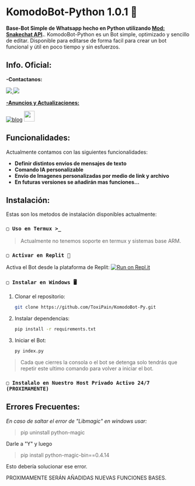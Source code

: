 # KomodoBot-Python 1.0.1 🌅
**Base-Bot Simple de Whatsapp hecho en Python utilizando <a href="https://github.com/ToxiPain/snakechat">Mod: Snakechat API</a>.**. 
KomodoBot-Python es un Bot simple, optimizado y sencillo de editar. Disponible para editarse de forma facil para crear un bot funcional y útil en poco tiempo y sin esfuerzos.

## Info. Oficial:
**-Contactanos:**

<a href="http://wa.me/50557418454" target="blank"><img src="https://img.shields.io/badge/ToxiPain-25D366?style=for-the-badge&logo=whatsapp&logoColor=white" />
<a href="http://wa.me/50585424403" target="blank"><img src="https://img.shields.io/badge/Démogo-25D366?style=for-the-badge&logo=whatsapp&logoColor=white" />

**-Anuncios y Actualizaciones:**

[![blog](https://img.shields.io/badge/Canal-actulizaciones-25D366?style=for-the-badge&logo=whatsapp&logoColor=white 
)](https://whatsapp.com/channel/0029VaeaBGb2UPB80GbJ420a)  <a href="https://whatsapp.com/channel/0029VaeaBGb2UPB80GbJ420a"> <img src="https://upload.wikimedia.org/wikipedia/commons/thumb/1/19/WhatsApp_logo-color-vertical.svg/1200px-WhatsApp_logo-color-vertical.svg.png" height="29px">
</a>

## Funcionalidades:
Actualmente contamos con las siguientes funcionalidades:

* **Definir distintos envios de mensajes de texto**
* **Comando IA personalizable**
* **Envio de Imagenes personalizadas por medio de link y archivo**
* **En futuras versiones se añadirán mas funciones...**

## Instalación:
Estas son los metodos de instalación disponibles actualmente:

### `▢ Uso en Termux >_`
> Actualmente no tenemos soporte en termux y sistemas base ARM.

### `▢ Activar en Replit 🔶`
Activa el Bot desde la plataforma de Replit: 
[![Run on Repl.it](https://repl.it/badge/github/ToxiPain/KomodoBot-Py)](https://repl.it/github/ToxiPain/KomodoBot-Py)

### `▢ Instalar en Windows 🖥️`
1. Clonar el repositorio:
   ```bash
   git clone https://github.com/ToxiPain/KomodoBot-Py.git
   ```
2. Instalar dependencias:
   ```bash
   pip install -r requirements.txt
   ```
3. Iniciar el Bot:
   ```bash
   py index.py
   ```
> Cada que cierres la consola o el bot se detenga solo tendrás que repetir este ultimo comando para volver a iniciar el bot.

### `▢ Instalalo en Nuestro Host Privado Activo 24/7 (PROXIMAMENTE)`

## Errores Frecuentes:
*En caso de saltar el error de "Libmagic" en windows usar:*
> pip uninstall python-magic

Darle a "Y" y luego

> pip install python-magic-bin==0.4.14

Esto debería solucionar ese error.

PROXIMAMENTE SERÁN AÑADIDAS NUEVAS FUNCIONES BASES.
